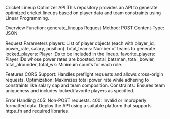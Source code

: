 Cricket Lineup Optimizer API
This repository provides an API to generate optimized cricket lineups based on player data and team constraints using Linear Programming.

Overview
Function: generate_lineups
Request Method: POST
Content-Type: JSON

Request Parameters
players: List of player objects (each with player_id, power_rate, salary, position).
total_teams: Number of teams to generate.
locked_players: Player IDs to be included in the lineup.
favorite_players: Player IDs whose power rates are boosted.
total_batsman, total_bowler, total_alrounder, total_wk: Minimum counts for each role.

Features
CORS Support: Handles preflight requests and allows cross-origin requests.
Optimization: Maximizes total power rate while adhering to constraints like salary cap and team composition.
Constraints: Ensures team uniqueness and includes locked/favorite players as specified.

Error Handling
405: Non-POST requests.
400: Invalid or improperly formatted data.
Deploy the API using a suitable platform that supports https_fn and required libraries.
